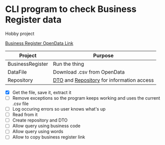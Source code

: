 # CLI program to check Business Register data

Hobby project

[Business Register OpenData Link](https://avaandmed.eesti.ee/datasets/ariregistri-avalikud-tasuta-andmed)

| Project | Purpose |
| ------- | ------- |
| BusinessRegister | Run the thing |
| DataFile | Download .csv from OpenData |
| Repository | [DTO](Repository/Company.cs) and [Repository](Repository/Repository.cs) for information access |

- [x] Get the file, save it, extract it
- [ ] Remove exceptions so the program keeps working and uses the current .csv file
- [ ] Log occuring errors so user knows what's up
- [ ] Read from it
- [ ] Create repository and DTO
- [ ] Allow query using business code
- [ ] Allow query using words
- [ ] Allow to copy business register link